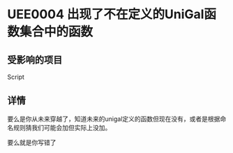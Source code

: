 # UEE0004 出现了不在定义的UniGal函数集合中的函数

## 受影响的项目

Script

## 详情

要么是你从未来穿越了，知道未来的unigal定义的函数但现在没有，或者是根据命名规则猜我们可能会加但实际上没加。

要么就是你写错了